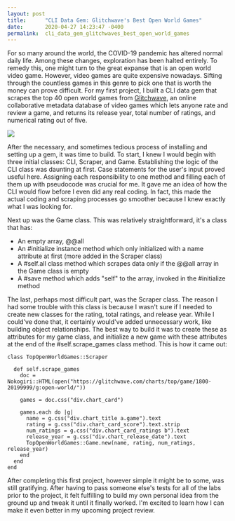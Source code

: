 ```yaml
---
layout: post
title:      "CLI Data Gem: Glitchwave's Best Open World Games"
date:       2020-04-27 14:23:47 -0400
permalink:  cli_data_gem_glitchwaves_best_open_world_games
---
```



For so many around the world, the COVID-19 pandemic has altered normal daily life. Among these changes, exploration has been halted entirely. To remedy this, one might turn to the great expanse that is an open world video game. However, video games are quite expensive nowadays. Sifting through the countless games in this genre to pick one that is worth the money can prove difficult. For my first project, I built a CLI data gem that scrapes the top 40 open world games from [Glitchwave](https://glitchwave.com/), an online collaborative metadata database of video games which lets anyone rate and review a game, and returns its release year, total number of ratings, and numerical rating out of five.

![](https://i.imgur.com/xVQctng.png)

After the necessary, and sometimes tedious process of installing and setting up a gem, it was time to build. To start, I knew I would begin with three initial classes: CLI, Scraper, and Game. Establishing the logic of the CLI class was daunting at first. Case statements for the user's input proved useful here. Assigning each responsibility to one method and filling each of them up with pseudocode was crucial for me. It gave me an idea of how the CLI would flow before I even did any real coding. In fact, this made the actual coding and scraping processes go smoother because I knew exactly what I was looking for.

Next up was the Game class. This was relatively straightforward, it's a class that has:

* An empty array, @@all
* An #initialize instance method which only initialized with a name attribute at first (more added in the Scraper class)
* A #self.all class method which scrapes data only if the @@all array in the Game class is empty
* A #save method which adds "self" to the array, invoked in the #initialize method

The last, perhaps most difficult part, was the Scraper class. The reason I had some trouble with this class is because I wasn't sure if I needed to create new classes for the rating, total ratings, and release year. While I could've done that, it certainly would've added unnecessary work, like building object relationships. The best way to build it was to create these as attributes for my game class, and initialize a new game with these attributes at the end of the #self.scrape_games class method. This is how it came out:

```
class TopOpenWorldGames::Scraper
  
  def self.scrape_games
    doc = Nokogiri::HTML(open("https://glitchwave.com/charts/top/game/1800-20199999/g:open-world/"))
    
    games = doc.css("div.chart_card")

    games.each do |g|
      name = g.css("div.chart_title a.game").text
      rating = g.css("div.chart_card_score").text.strip
      num_ratings = g.css("div.chart_card_ratings b").text
      release_year = g.css("div.chart_release_date").text
      TopOpenWorldGames::Game.new(name, rating, num_ratings, release_year)
    end
  end
end
```

After completing this first project, however simple it might be to some, was still gratifying. After having to pass someone else's tests for all of the labs prior to the project, it felt fulfilling to build my own personal idea from the ground up and tweak it until it finally worked. I'm excited to learn how I can make it even better in my upcoming project review. 
